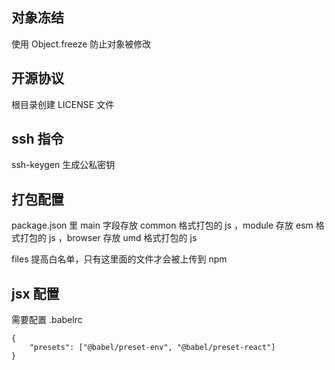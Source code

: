 
## 对象冻结

使用 Object.freeze 防止对象被修改

## 开源协议

根目录创建 LICENSE 文件


## ssh 指令

ssh-keygen 生成公私密钥


## 打包配置

package.json 里 main 字段存放 common 格式打包的 js ，module 存放 esm 格式打包的 js ，browser 存放 umd 格式打包的 js 

files 提高白名单，只有这里面的文件才会被上传到 npm 

## jsx 配置

需要配置 .babelrc

```
{
    "presets": ["@babel/preset-env", "@babel/preset-react"]
}
```